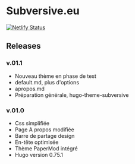 # Subversive.eu

[![Netlify Status](https://api.netlify.com/api/v1/badges/d1079fea-189b-44b6-a191-d6e886f0f0ca/deploy-status)](https://app.netlify.com/sites/goofy-tesla-61455c/deploys)

## Releases

### v.01.1

- Nouveau thème en phase de test
- default.md, plus d'options
- apropos.md
- Préparation générale, hugo-theme-subversive

### v.01.0

- Css simplifiée
- Page A propos modifiée
- Barre de partage design
- En-tête optimisée
- Thème PaperMod intégré
- Hugo version 0.75.1
